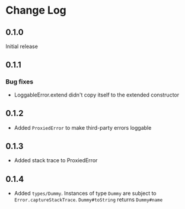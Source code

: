 # Change Log

## 0.1.0

Initial release

## 0.1.1

### Bug fixes

* LoggableError.extend didn't copy itself to the extended constructor

## 0.1.2

* Added `ProxiedError` to make third-party errors loggable

## 0.1.3

* Added stack trace to ProxiedError

## 0.1.4

* Added `types/Dummy`. Instances of type `Dummy` are subject to `Error.captureStackTrace`. `Dummy#toString` returns `Dummy#name`
